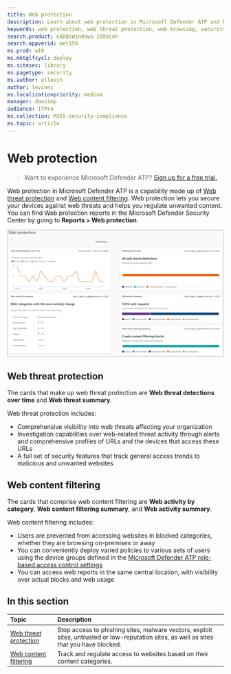 ```yaml
---
title: Web protection
description: Learn about web protection in Microsoft Defender ATP and how it can protect your organization
keywords: web protection, web threat protection, web browsing, security, phishing, malware, exploit, websites, network protection, Edge, Internet Explorer, Chrome, Firefox, web browser, malicious websites
search.product: eADQiWindows 10XVcnh
search.appverid: met150
ms.prod: w10
ms.mktglfcycl: deploy
ms.sitesec: library
ms.pagetype: security
ms.author: ellevin
author: levinec
ms.localizationpriority: medium
manager: dansimp
audience: ITPro
ms.collection: M365-security-compliance
ms.topic: article
---
```


# Web protection

>Want to experience Microsoft Defender ATP? [Sign up for a free trial.](https://www.microsoft.com/microsoft-365/windows/microsoft-defender-atp?ocid=docs-wdatp-main-abovefoldlink&rtc=1)

Web protection in Microsoft Defender ATP is a capability made up of [Web threat protection](web-threat-protection.md) and [Web content filtering](web-content-filtering.md). Web protection lets you secure your devices against web threats and helps you regulate unwanted content. You can find Web protection reports in the Microsoft Defender Security Center by going to **Reports > Web protection**.

![Image of all web protection cards](images/web-protection.png)

## Web threat protection

The cards that make up web threat protection are **Web threat detections over time** and **Web threat summary**.

Web threat protection includes:
- Comprehensive visibility into web threats affecting your organization
- Investigation capabilities over web-related threat activity through alerts and comprehensive profiles of URLs and the devices that access these URLs
- A full set of security features that track general access trends to malicious and unwanted websites

## Web content filtering

The cards that comprise web content filtering are **Web activity by category**, **Web content filtering summary**, and **Web activity summary**.

Web content filtering includes:
- Users are prevented from accessing websites in blocked categories, whether they are browsing on-premises or away
- You can conveniently deploy varied policies to various sets of users using the device groups defined in the [Microsoft Defender ATP role-based access control settings](https://docs.microsoft.com/windows/security/threat-protection/microsoft-defender-atp/rbac)
- You can access web reports in the same central location, with visibility over actual blocks and web usage

## In this section

Topic | Description
:---|:---
[Web threat protection](web-threat-protection.md) | Stop access to phishing sites, malware vectors, exploit sites, untrusted or low-reputation sites, as well as sites that you have blocked.
[Web content filtering](web-content-filtering.md) | Track and regulate access to websites based on their content categories.
